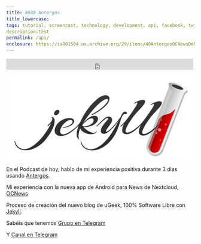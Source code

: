 ```yaml
---
title: #040 Antergos
title_lowercase: 
tags: tutorial, screencast, technology, development, api, facebook, twitter, foursquare, flickr, github, google maps, jquery, getjson, json
description:test
permalink: /api/
enclosure: https://ia801504.us.archive.org/29/items/40AntergosOCNewsDeNextcloudYJekyll/%2340%20Antergos%2c%20OCNews%20de%20Nextcloud%20y%20Jekyll%20.mp3
---
```

<iframe src="https://archive.org/embed/40AntergosOCNewsDeNextcloudYJekyll" width="500" height="30" frameborder="0" webkitallowfullscreen="true" mozallowfullscreen="true" allowfullscreen></iframe>  

![jekyll](img/pod/jekyll.png)

En el Podcast de hoy, hablo de mi experiencia positiva durante 3 dias usando [Antergos](https://antergos.com/).  

Mi experiencia con la nueva app de Android para News de Nextcloud, [OCNews](https://t.me/uGeek/99)

Proceso de creación del nuevo blog de uGeek, 100% Software Libre con [Jekyll](https://jekyllrb.com/).

Sabéis que tenemos [Grupo en Telegram](https://t.me/joinchat/AAAAAEGgxsbMjSliSWKXow)

Y [Canal en Telegram](https://t.me/uGeek)

